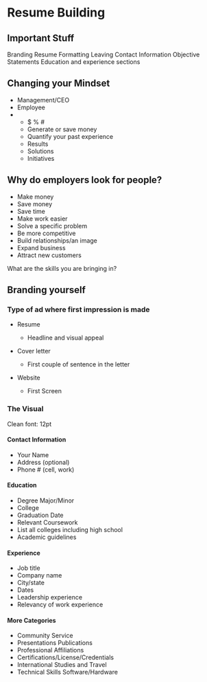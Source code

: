 # Resume Building

## Important Stuff

Branding
Resume Formatting
Leaving Contact Information
Objective Statements
Education and experience sections

## Changing your Mindset
- Management/CEO
- Employee
- 
  - $ % #
  - Generate or save money
  - Quantify your past experience
  - Results
  - Solutions
  - Initiatives

## Why do employers look for people?
- Make money
- Save money
- Save time
- Make work easier
- Solve a specific problem
- Be more competitive
- Build relationships/an image
- Expand business
- Attract new customers

What are the skills you are bringing in?

## Branding yourself

### Type of ad where first impression is made

- Resume
  - Headline and visual appeal

- Cover letter
  - First couple of sentence in the letter

- Website
  - First Screen

### The Visual
Clean font: 12pt

#### Contact Information
- Your Name
- Address (optional)
- Phone # (cell, work)

#### Education
- Degree Major/Minor
- College
- Graduation Date
- Relevant Coursework
- List all colleges including high school
- Academic guidelines

#### Experience
- Job title
- Company name
- City/state
- Dates
- Leadership experience
- Relevancy of work experience

#### More Categories
- Community Service
- Presentations Publications
- Professional Affiliations
- Certifications/License/Credentials
- International Studies and Travel
- Technical Skills Software/Hardware